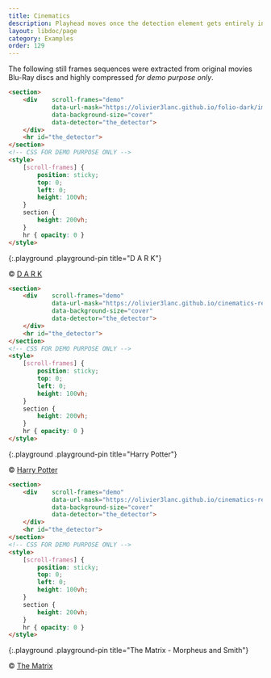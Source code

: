 ```yaml
---
title: Cinematics
description: Playhead moves once the detection element gets entirely into the viewport.
layout: libdoc/page
category: Examples
order: 129
---
```


The following still frames sequences were extracted from original movies Blu-Ray discs and highly compressed *for demo purpose only*.

```html
<section>
    <div    scroll-frames="demo"
            data-url-mask="https://olivier3lanc.github.io/folio-dark/img/particles-b/particles-b-|1 to 101|.webp"
            data-background-size="cover"
            data-detector="the_detector">
    </div>
    <hr id="the_detector">
</section>
<!-- CSS FOR DEMO PURPOSE ONLY -->
<style>
    [scroll-frames] { 
        position: sticky;
        top: 0;
        left: 0;
        height: 100vh;
    }
    section { 
        height: 200vh;
    }
    hr { opacity: 0 }
</style>
```
{:.playground .playground-pin title="D A R K"}

&copy; [D A R K](https://www.netflix.com/fr/title/80100172)

```html
<section>
    <div    scroll-frames="demo"
            data-url-mask="https://olivier3lanc.github.io/cinematics-resources/hp_wand_choice/hp_wand_choice_|1 to 100|.webp"
            data-background-size="cover"
            data-detector="the_detector">
    </div>
    <hr id="the_detector">
</section>
<!-- CSS FOR DEMO PURPOSE ONLY -->
<style>
    [scroll-frames] { 
        position: sticky;
        top: 0;
        left: 0;
        height: 100vh;
    }
    section { 
        height: 200vh;
    }
    hr { opacity: 0 }
</style>
```
{:.playground .playground-pin title="Harry Potter"}

&copy; [Harry Potter](https://www.warnerbros.com/movies/harry-potter-complete-8-film-collection)

```html
<section>
    <div    scroll-frames="demo"
            data-url-mask="https://olivier3lanc.github.io/cinematics-resources/matrix_morpheus_smith_a/matrix_morpheus_smith_a_|1 to 103|.webp"
            data-background-size="cover"
            data-detector="the_detector">
    </div>
    <hr id="the_detector">
</section>
<!-- CSS FOR DEMO PURPOSE ONLY -->
<style>
    [scroll-frames] { 
        position: sticky;
        top: 0;
        left: 0;
        height: 100vh;
    }
    section { 
        height: 200vh;
    }
    hr { opacity: 0 }
</style>
```
{:.playground .playground-pin title="The Matrix - Morpheus and Smith"}

&copy; [The Matrix](https://www.warnerbros.com/movies/matrix)